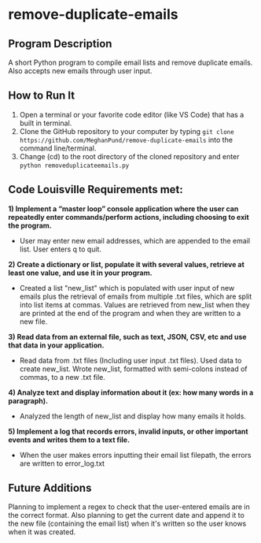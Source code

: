 # remove-duplicate-emails
## Program Description
A short Python program to compile email lists and remove duplicate emails. Also accepts new emails through user input.

## How to Run It
1. Open a terminal or your favorite code editor (like VS Code) that has a built in terminal.
2. Clone the GitHub repository to your computer by typing `git clone https://github.com/MeghanPund/remove-duplicate-emails` into the command line/terminal.
3. Change (cd) to the root directory of the cloned repository and enter `python removeduplicateemails.py`

## Code Louisville Requirements met:
 **1) Implement a “master loop” console application where the user can repeatedly enter
 commands/perform actions, including choosing to exit the program.**
- User may enter new email addresses, which are appended to the email list. User enters q to quit.

 **2) Create a dictionary or list, populate it with several values, retrieve at least one value, and
 use it in your program.**
- Created a list "new_list" which is populated with user input of new emails plus the retrieval of emails from multiple .txt files, which are split into list items at commas. Values are retrieved from new_list when they are printed at the end of the program and when they are written to a new file.

 **3) Read data from an external file, such as text, JSON, CSV, etc and use that data in your
 application.**
- Read data from .txt files (Including user input .txt files). Used data to create new_list. Wrote new_list, formatted with semi-colons instead of commas, to a new .txt file.

 **4) Analyze text and display information about it (ex: how many words in a paragraph).**
- Analyzed the length of new_list and display how many emails it holds.

 **5) Implement a log that records errors, invalid inputs, or other important events and writes
them to a text file.**
- When the user makes errors inputting their email list filepath, the errors are written to error_log.txt

## Future Additions
Planning to implement a regex to check that the user-entered emails are in the correct format.
Also planning to get the current date and append it to the new file (containing the email list) when it's written so the user knows when it was created.